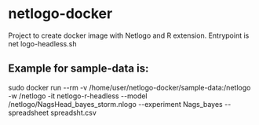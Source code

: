 # netlogo-docker
Project to create docker image with Netlogo and R extension. Entrypoint is net logo-headless.sh

## Example for sample-data is:
sudo docker run --rm -v /home/user/netlogo-docker/sample-data:/netlogo -w /netlogo -it netlogo-r-headless --model /netlogo/NagsHead_bayes_storm.nlogo --experiment Nags_bayes --spreadsheet spreadsht.csv

